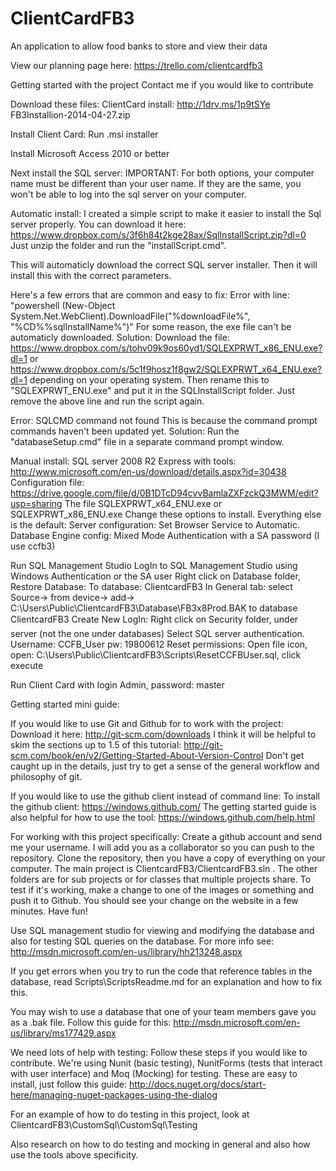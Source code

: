 ﻿ClientCardFB3
==========

An application to allow food banks to store and view their data

View our planning page here: https://trello.com/clientcardfb3

Getting started with the project
Contact me if you would like to contribute

Download these files:
ClientCard install: http://1drv.ms/1p9tSYe FB3Installion-2014-04-27.zip

Install Client Card:
	Run .msi installer
	
Install Microsoft Access 2010 or better

Next install the SQL server:
IMPORTANT: For both options, your computer name must be different than your user name. If they are the same, you won't be able to log into the sql server on your computer.

Automatic install:
I created a simple script to make it easier to install the Sql server properly. 
You can download it here: https://www.dropbox.com/s/3f6h84t2kge28ax/SqlInstallScript.zip?dl=0 Just unzip the folder and run the "installScript.cmd".

This will automaticly download the correct SQL server installer. Then it will install this with the correct parameters.

Here's a few errors that are common and easy to fix:
Error with line: "powershell (New-Object System.Net.WebClient).DownloadFile(\"%downloadFile%\", \"%CD%\%sqlInstallName%\")"
For some reason, the exe file can't be automaticly downloaded. 
Solution: Download the file: https://www.dropbox.com/s/tohv09k9os60yd1/SQLEXPRWT_x86_ENU.exe?dl=1 or https://www.dropbox.com/s/5c1f9hosz1f8gw2/SQLEXPRWT_x64_ENU.exe?dl=1 depending on your operating system. Then rename this to "SQLEXPRWT_ENU.exe" and put it in the SQLInstallScript folder. Just remove the above line and run the script again.

Error: SQLCMD command not found
This is because the command prompt commands haven't been updated yet.
Solution: Run the "databaseSetup.cmd" file in a separate command prompt window.


Manual install:
SQL server 2008 R2 Express with tools: http://www.microsoft.com/en-us/download/details.aspx?id=30438
Configuration file: https://drive.google.com/file/d/0B1DTcD94cvvBamlaZXFzckQ3MWM/edit?usp=sharing
The file SQLEXPRWT_x64_ENU.exe or SQLEXPRWT_x86_ENU.exe
		Change these options to install. Everything else is the default:
			Server configuration: Set Browser Service to Automatic.
			Database Engine config: Mixed Mode Authentication with a SA password (I use ccfb3)

Run SQL Management Studio
LogIn to SQL Management Studio using Windows Authentication or the SA user
	Right click on Database folder, Restore Database:
		To database: ClientcardFB3
		In General tab: select Source-> from device-> add->		C:\Users\Public\ClientcardFB3\Database\FB3x8Prod.BAK to database ClientcardFB3
	Create New LogIn: Right click on Security folder, under server (not the one under databases) Select SQL server authentication. Username: CCFB_User pw: 19800612
	Reset permissions:  Open file icon, open: C:\Users\Public\ClientcardFB3\Scripts\ResetCCFBUser.sql, click execute

Run Client Card with login Admin, password: master

Getting started mini guide:

If you would like to use Git and Github for to work with the project:
Download it here: http://git-scm.com/downloads
I think it will be helpful to skim the sections up to 1.5 of this tutorial: http://git-scm.com/book/en/v2/Getting-Started-About-Version-Control Don't get caught up in the details, just try to get a sense of the general workflow and philosophy of git.

If you would like to use the github client instead of command line:
To install the github client: https://windows.github.com/
The getting started guide is also helpful for how to use the tool: https://windows.github.com/help.html​

For working with this project specifically:
Create a github account and send me your username. I will add you as a collaborator so you can push to the repository.
Clone the repository, then you have a copy of everything on your computer.
The main project is ClientcardFB3/ClientcardFB3.sln . The other folders are for sub projects or for classes that multiple projects share.
To test if it's working, make a change to one of the images or something and push it to Github. You should see your change on the website in a few minutes.
Have fun!

Use SQL management studio for viewing and modifying the database and also for testing SQL queries on the database. For more info see: http://msdn.microsoft.com/en-us/library/hh213248.aspx

If you get errors when you try to run the code that reference tables in the database, read Scripts\ScriptsReadme.md for an explanation and how to fix this.

You may wish to use a database that one of your team members gave you as a .bak file. Follow this guide for this: http://msdn.microsoft.com/en-us/library/ms177429.aspx

We need lots of help with testing:
Follow these steps if you would like to contribute.
We're using Nunit (basic testing), NunitForms (tests that interact with user interface) and Moq (Mocking) for testing.
These are easy to install, just follow this guide: http://docs.nuget.org/docs/start-here/managing-nuget-packages-using-the-dialog

For an example of how to do testing in this project, look at
ClientcardFB3\CustomSql\CustomSql\Testing

Also research on how to do testing and mocking in general and also how use the tools above specificity.
